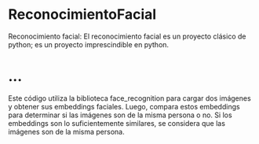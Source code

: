 # ReconocimientoFacial
Reconocimiento facial: El reconocimiento facial es un proyecto clásico de python; es un proyecto imprescindible en python.

# ...
Este código utiliza la biblioteca face_recognition para cargar dos imágenes y obtener sus embeddings faciales. Luego, compara estos embeddings para determinar si las imágenes son de la misma persona o no. Si los embeddings son lo suficientemente similares, se considera que las imágenes son de la misma persona.
